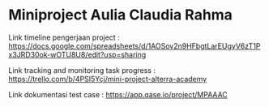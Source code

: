 # Miniproject Aulia Claudia Rahma

Link timeline pengerjaan project :
https://docs.google.com/spreadsheets/d/1AOSov2n9HFbgtLarEUgyV6zT1Px3JRD30ok-wOTU8U8/edit?usp=sharing

Link tracking and monitoring task progress :
https://trello.com/b/4PSI5Ycj/mini-project-alterra-academy

Link dokumentasi test case :
https://app.qase.io/project/MPAAAC